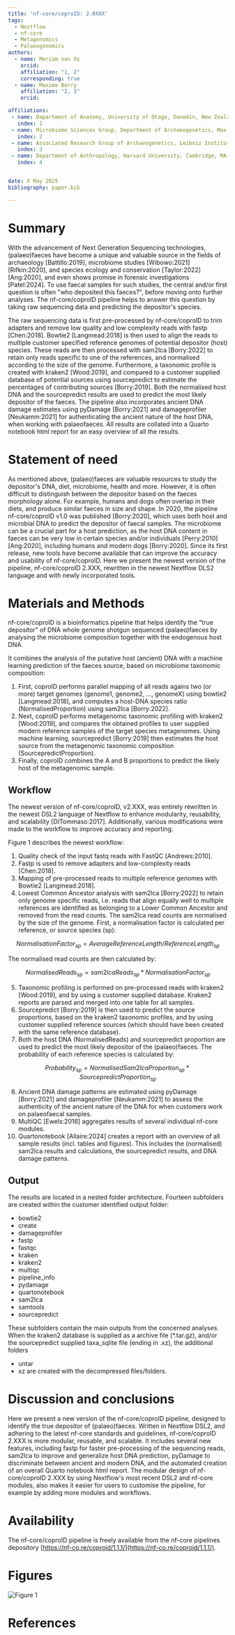 ```yaml
---
title: 'nf-core/coproID: 2.0XXX'
tags:
  - Nextflow
  - nf-core
  - Metagenomics
  - Palaeogenomics
authors:
  - name: Meriam van Os
    orcid:
    affiliation: "1, 2"
    corresponding: true
  - name: Maxime Borry
    affiliation: "2, 3"
    orcid:

affiliations:
 - name: Department of Anatomy, University of Otago, Dunedin, New Zealand
   index: 1
 - name: Microbiome Sciences Group, Department of Archaeogenetics, Max Planck Institute for Evolutionary Anthropology, Leipzig, Germany
   index: 2
 - name: Associated Research Group of Archaeogenetics, Leibniz Institute for Natural Product Research and Infection Biology Hans Knöll Institute, Jena, Germany
   index: 3
 - name: Department of Anthropology, Harvard University, Cambridge, MA, USA
   index: 4


date: X May 2025
bibliography: paper.bib

---
```


# Summary

With the advancement of Next Generation Sequencing technologies, (palaeo)faeces have become a unique and valuable source in the fields of archaeology [Battillo:2019], microbiome studies [Wibowo:2021][Rifkin:2020], and species ecology and conservation [Taylor:2022][Ang:2020], and even shows promise in forensic investigations [Patel:2024]. To use faecal samples for such studies, the central and/or first question is often "who deposited this faeces?", before moving onto further analyses. The nf-core/coproID pipeline helps to answer this question by taking raw sequencing data and predicting the depositor's species.

The raw sequencing data is first pre-processed by nf-core/coproID to trim adapters and remove low quality and low complexity reads with fastp [Chen:2018]. Bowtie2 [Langmead:2018] is then used to align the reads to multiple customer specified reference genomes of potential depositor (host) species. These reads are then processed with sam2lca [Borry:2022] to retain only reads specific to one of the references, and normalised according to the size of the genome. Furthermore, a taxonomic profile is created with kraken2 [Wood:2019], and compared to a customer supplied database of potential sources using sourcepredict to estimate the percentages of contributing sources [Borry:2019]. Both the normalised host DNA and the sourcepredict results are used to predict the most likely depositor of the faeces. The pipeline also incorporates ancient DNA damage estimates using pyDamage [Borry:2021] and damageprofiler [Neukamm:2021] for authenticating the ancient nature of the host DNA, when working with palaeofaeces. All results are collated into a Quarto notebook html report for an easy overview of all the results. 

# Statement of need

As mentioned above, (palaeo)faeces are valuable resources to study the depositor's DNA, diet, microbiome, health and more. However, it is often difficult to distinguish between the depositor based on the faeces morphology alone. For example, humans and dogs often overlap in their diets, and produce similar faeces in size and shape. In 2020, the pipeline nf-core/coproID v1.0 was published [Borry:2020], which uses both host and microbial DNA to predict the depositor of faecal samples. The microbiome can be a crucial part for a host prediction, as the host DNA content in faeces can be very low in certain species and/or individuals [Perry:2010][Ang:2020], including humans and modern dogs [Borry:2020]. Since its first release, new tools have become available that can improve the accuracy and usability of nf-core/coproID. Here we present the newest version of the pipeline, nf-core/coproID 2.XXX, rewritten in the newest Nextflow DLS2 language and with newly incorporated tools.

# Materials and Methods

nf-core/coproID is a bioinformatics pipeline that helps identify the "true depositor" of DNA whole genome shotgun sequenced (palaeo)faeces by analysing the microbiome composition together with the endogenous host DNA.

It combines the analysis of the putative host (ancient) DNA with a machine learning prediction of the faeces source, based on microbiome taxonomic composition:

1. First, coproID performs parallel mapping of all reads agains two (or more) target genomes (genome1, genome2, ..., genomeX) using bowtie2 [Langmead:2018], and computes a host-DNA species ratio (NormalisedProportion) using sam2lca [Borry:2022].
1. Next, coproID performs metagenomic taxonomic profiling with kraken2 [Wood:2019], and compares the obtained profiles to user supplied modern reference samples of the target species metagenomes. Using machine learning, sourcepredict [Borry:2019] then estimates the host source from the metagenomic taxonomic composition (SourcepredictProportion).
1. Finally, coproID combines the A and B proportions to predict the likely host of the metagenomic sample.

## Workflow

The newest version of nf-core/coproID, v2.XXX, was entirely rewritten in the newest DSL2 language of Nextflow to enhance modularity, reusability, and scalability [DITommaso:2017]. Additionally, various modifications were made to the workflow to improve accuracy and reporting.

Figure 1 describes the newest workflow:

1. Quality check of the input fastq reads with FastQC [Andrews:2010].
2. Fastp is used to remove adapters and low-complexity reads [Chen:2018].
3. Mapping of pre-processed reads to multiple reference genomes with Bowtie2 [Langmead:2018].
4. Lowest Common Ancestor analysis with sam2lca [Borry:2022] to retain only genome specific reads, i.e. reads that align equally well to multiple references are identified as belonging to a Lower Common Ancestor and removed from the read counts. The sam2lca read counts are normalised by the size of the genome. First, a normalisation factor is calculated per reference, or source species (sp):

$$
NormalisationFactor_{sp}  = AverageReferenceLength / ReferenceLength_{sp}
$$

The normalised read counts are then calculated by:

$$
NormalisedReads_{sp}  = sam2lcaReads_{sp} * NormalisationFactor_{sp}
$$

5. Taxonomic profiling is performed on pre-processed reads with kraken2 [Wood:2019], and by using a customer supplied database. Kraken2 reports are parsed and merged into one table for all samples.
6. Sourcepredict [Borry:2019] is then used to predict the source proportions, based on the kraken2 taxonomic profiles, and by using customer supplied reference sources (which should have been created with the same reference database).
7. Both the host DNA (NormalisedReads) and sourcepredict proportion are used to predict the most likely depositor of the (palaeo)faeces. The probability of each reference species is calculated by:

$$
Probability_{sp}  = NormalisedSam2lcaProportion_{sp} * SourcepredictProportion_{sp}
$$

8. Ancient DNA damage patterns are estimated using pyDamage [Borry:2021] and damageprofiler [Neukamm:2021] to assess the authenticity of the ancient nature of the DNA for when customers work on palaeofaecal samples. 
9. MultiQC [Ewels:2016] aggregates results of several individual nf-core modules.
10. Quartonotebook [Allaire:2024] creates a report with an overview of all sample results (incl. tables and figures). This includes the (normalised) sam2lca results and calculations, the sourcepredict results, and DNA damage patterns.

## Output

The results are located in a nested folder architecture. Fourteen subfolders are created within the customer identified output folder:
- bowtie2
- create
- damageprofiler
- fastp
- fastqc
- kraken
- kraken2
- multiqc
- pipeline_info
- pydamage
- quartonotebook
- sam2lca
- samtools
- sourcepredict

These subfolders contain the main outputs from the concerned analyses. When the kraken2 database is supplied as a archive file (*.tar.gz), and/or the sourcepredict supplied taxa_sqlite file (ending in .xz), the additional folders
- untar
- xz
are created with the decompressed files/folders.

# Discussion and conclusions

Here we present a new version of the nf-core/coproID pipeline, designed to identify the true depositor of (palaeo)faeces. Written in Nextflow DSL2, and adhering to the latest nf-core standards and guidelines, nf-core/coproID 2.XXX is more modular, reusable, and scalable. It includes several new features, including fastp for faster pre-processing of the sequencing reads, sam2lca to improve and generalize host DNA prediction, pyDamage to discriminate between ancient and modern DNA, and the automated creation of an overall Quarto notebook html report. The modular design of nf-core/coproID 2.XXX by using Nextflow's most recent DSL2 and nf-core modules, also makes it easier for users to customise the pipeline, for example by adding more modules and workflows.

# Availability

The nf-core/coproID pipeline is freely available from the nf-core pipelines depository [https://nf-co.re/coproid/1.1.1/](https://nf-co.re/coproid/1.1.1/).

# Figures

![Figure 1](coproid_figure.png)

# References

